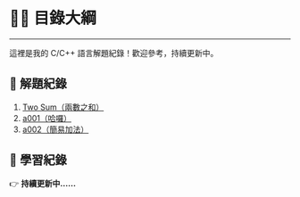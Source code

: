 # 🙋‍♂️ 目錄大綱
---
這裡是我的 C/C++ 語言解題紀錄！歡迎參考，持續更新中。

## 📌 解題紀錄
1. [Two Sum（兩數之和）](Leetcode/twosum.md)
2. [a001（哈囉）](zerojudge/a001.md)
3. [a002（簡易加法）](zerojudge/a002.md)
## 📌 學習紀錄
👉 **持續更新中……**
